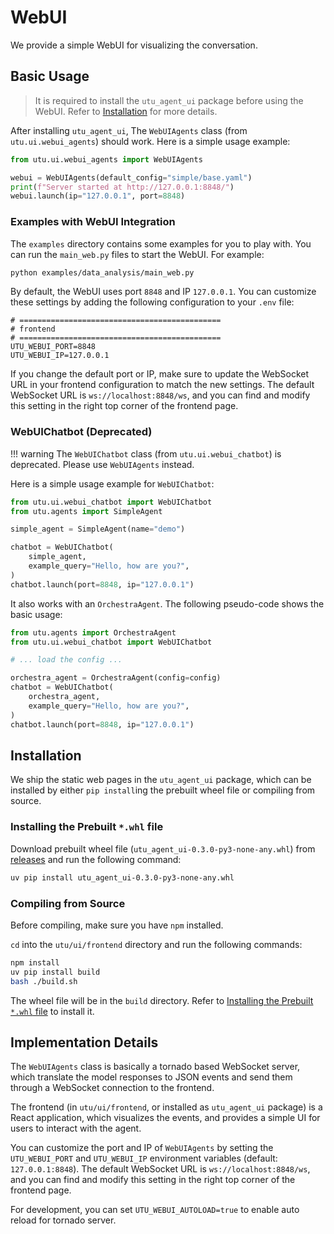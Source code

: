 # WebUI

We provide a simple WebUI for visualizing the conversation.

## Basic Usage

> It is required to install the `utu_agent_ui` package before using the WebUI. Refer to [Installation](#installation) for more details.

After installing `utu_agent_ui`, The `WebUIAgents` class (from `utu.ui.webui_agents`) should work. Here is a simple usage example:

```python
from utu.ui.webui_agents import WebUIAgents

webui = WebUIAgents(default_config="simple/base.yaml")
print(f"Server started at http://127.0.0.1:8848/")
webui.launch(ip="127.0.0.1", port=8848)
```

### Examples with WebUI Integration

The `examples` directory contains some examples for you to play with. You can run the `main_web.py` files to start the WebUI. For example:

```bash
python examples/data_analysis/main_web.py
```

By default, the WebUI uses port `8848` and IP `127.0.0.1`. You can customize these settings by adding the following configuration to your `.env` file:

```env
# =============================================
# frontend
# =============================================
UTU_WEBUI_PORT=8848
UTU_WEBUI_IP=127.0.0.1
```

If you change the default port or IP, make sure to update the WebSocket URL in your frontend configuration to match the new settings. The default WebSocket URL is `ws://localhost:8848/ws`, and you can find and modify this setting in the right top corner of the frontend page.

### WebUIChatbot (Deprecated)

!!! warning
    The `WebUIChatbot` class (from `utu.ui.webui_chatbot`) is deprecated. Please use `WebUIAgents` instead.

Here is a simple usage example for `WebUIChatbot`:

```python
from utu.ui.webui_chatbot import WebUIChatbot
from utu.agents import SimpleAgent

simple_agent = SimpleAgent(name="demo")

chatbot = WebUIChatbot(
    simple_agent,
    example_query="Hello, how are you?",
)
chatbot.launch(port=8848, ip="127.0.0.1")
```

It also works with an `OrchestraAgent`. The following pseudo-code shows the basic usage:

```python
from utu.agents import OrchestraAgent
from utu.ui.webui_chatbot import WebUIChatbot

# ... load the config ...

orchestra_agent = OrchestraAgent(config=config)
chatbot = WebUIChatbot(
    orchestra_agent,
    example_query="Hello, how are you?",
)
chatbot.launch(port=8848, ip="127.0.0.1")
```

## Installation

We ship the static web pages in the `utu_agent_ui` package, which can be installed by either `pip install`ing the prebuilt wheel file or compiling from source.

### Installing the Prebuilt `*.whl` file

Download prebuilt wheel file (`utu_agent_ui-0.3.0-py3-none-any.whl`) from [releases](https://github.com/TencentCloudADP/youtu-agent/releases) and run the following command:

```bash
uv pip install utu_agent_ui-0.3.0-py3-none-any.whl
```

### Compiling from Source

Before compiling, make sure you have `npm` installed.

`cd` into the `utu/ui/frontend` directory and run the following commands:

```bash
npm install
uv pip install build
bash ./build.sh
```

The wheel file will be in the `build` directory. Refer to [Installing the Prebuilt `*.whl` file](#installing-the-prebuilt-whl-file) to install it.

## Implementation Details

The `WebUIAgents` class is basically a tornado based WebSocket server, which translate the model responses to JSON events and send them through a WebSocket connection to the frontend.

The frontend (in `utu/ui/frontend`, or installed as `utu_agent_ui` package) is a React application, which visualizes the events, and provides a simple UI for users to interact with the agent.

You can customize the port and IP of `WebUIAgents` by setting the `UTU_WEBUI_PORT` and `UTU_WEBUI_IP` environment variables (default: `127.0.0.1:8848`). The default WebSocket URL is `ws://localhost:8848/ws`, and you can find and modify this setting in the right top corner of the frontend page.

For development, you can set `UTU_WEBUI_AUTOLOAD=true` to enable auto reload for tornado server.
